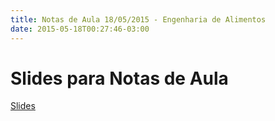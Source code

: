 ```yaml
---
title: Notas de Aula 18/05/2015 - Engenharia de Alimentos
date: 2015-05-18T00:27:46-03:00
---
```


# Slides para Notas de Aula

[Slides](http://tinyurl.com/kovvez4)
